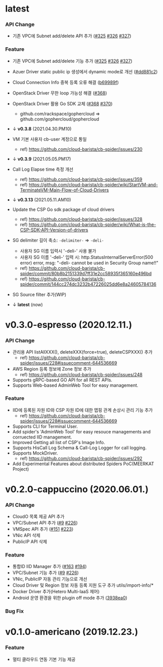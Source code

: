 # latest
### API Change
- 기존 VPC에 Subnet add/delete API 추가 ([#325](https://github.com/cloud-barista/cb-spider/pull/325) [#326](https://github.com/cloud-barista/cb-spider/pull/326) [#327](https://github.com/cloud-barista/cb-spider/pull/327))

### Feature
- 기존 VPC에 Subnet add/delete 기능 추가 ([#325](https://github.com/cloud-barista/cb-spider/pull/325) [#326](https://github.com/cloud-barista/cb-spider/pull/326) [#327](https://github.com/cloud-barista/cb-spider/pull/327))
- Azuer Driver static public ip 생성에서 dynamic mode로 개선 ([#dd881c2](https://github.com/cloud-barista/cb-spider/commit/dd881c2642286b98c5c1eb9ac6ce63de08378c8e))
- Cloud Connection Info 중복 등록 오류 해결 ([b69989f](https://github.com/cloud-barista/cb-spider/commit/b69989f05a73a9d42acafae238b8f2e4c21a67f2))
- OpenStack Driver 무한 loop 가능성 해결 ([#368](https://github.com/cloud-barista/cb-spider/pull/368))
- OpenStack Driver 활용 Go SDK 교체 ([#368](https://github.com/cloud-barista/cb-spider/pull/368) [#370](https://github.com/cloud-barista/cb-spider/pull/370))
  - github.com/rackspace/gophercloud => github.com/gophercloud/gophercloud
- ↓ **v0.3.8** (2021.04.30.PM10)

- VM 기본 사용자 cb-user 계정으로 통일
  - ref) https://github.com/cloud-barista/cb-spider/issues/230
- ↓ **v0.3.9** (2021.05.05.PM17)

- Call Log Elapse time 측정 개선
  - ref) https://github.com/cloud-barista/cb-spider/issues/359
  - ref) https://github.com/cloud-barista/cb-spider/wiki/StartVM-and-TerminateVM-Main-Flow-of-Cloud-Drivers
- ↓ **v0.3.13** (2021.05.11.AM10)

- Update the CSP Go sdk package of cloud drivers
  - ref) https://github.com/cloud-barista/cb-spider/issues/328
  - ref) https://github.com/cloud-barista/cb-spider/wiki/What-is-the-CSP-SDK-API-Version-of-drivers
- SG delimiter 길이 축소: `-delimiter-` => `-deli-`
  - 사용자 SG 이름 입력시 '-deli-' 사용 불가
  - 사용자 SG 이름 '-deli-' 입력 시: http.StatusInternalServerError(500 error) error, msg: "-deli- cannot be used in Security Group name!!"
  - ref) https://github.com/cloud-barista/cb-spider/commit/80b8b2151339d7ff31e2cc58935f365160e496bd
  - ref) https://github.com/cloud-barista/cb-spider/commit/144cc274dc3232b47226025dd6e8a24605784136
- SG Source filter 추가(WIP)

- ↓ **latest** (now)

# v0.3.0-espresso (2020.12.11.)
### API Change
- 관리용 API listAllXXX(), deleteXXX(force=true), deleteCSPXXX() 추가
  - ref) https://github.com/cloud-barista/cb-spider/issues/228#issuecomment-644536669
- AWS Region 등록 정보에 Zone 정보 추가
  - ref) https://github.com/cloud-barista/cb-spider/issues/248
- Supports gRPC-based GO API for all REST APIs.
- Supports Web-based AdminWeb Tool for easy management.

### Feature
- IID에 등록된 자원 ID와 CSP 자원 ID에 대한 맵핑 관계 손상시 관리 기능 추가
  - ref) https://github.com/cloud-barista/cb-spider/issues/228#issuecomment-644536669
- Supports CLI for Terminal User.
- Add spider's 'AdminWeb Tool' for easy resouce managements and corruected IID management.
- Improved Getting all list of CSP's Image Info.
- Supports HisCall Log Schema & Call-Log Logger for call logging.
- Supports MockDriver.
  - ref) https://github.com/cloud-barista/cb-spider/issues/292
- Add Experimental Features about distributed Spiders PoC(MEERKAT Project)

# v0.2.0-cappuccino (2020.06.01.)
### API Change
- CloudO 목록 제공 API 추가
- VPC/Subnet API 추가 ([#9](https://github.com/cloud-barista/cb-spider/pull/9) [#226](https://github.com/cloud-barista/cb-spider/pull/226))
- VMSpec API 추가 ([#151](https://github.com/cloud-barista/cb-spider/pull/151) [#223](https://github.com/cloud-barista/cb-spider/pull/223))
- VNic API 삭제
- PublicIP API 삭제

### Feature
- 통합ID IID Manager 추가 ([#163](https://github.com/cloud-barista/cb-spider/pull/163) [#194](https://github.com/cloud-barista/cb-spider/pull/194))  
- VPC/Subnet 기능 추가  ([#9](https://github.com/cloud-barista/cb-spider/pull/9) [#226](https://github.com/cloud-barista/cb-spider/pull/226)) 
- VNic, PublicIP 자동 관리 기능으로 개선
- Cloud Driver 및 Region 정보 자동 등록 지원 도구 추가 utils/import-info/*
- Docker Driver 추가(Hetero Multi-IaaS 제어)
- Android 운영 환경을 위한 plugin off mode 추가 ([3938ea0](https://github.com/cloud-barista/cb-spider/commit/3938ea0c70e69664a62eb3cee6611cfbf26ea4ea))  

### Bug Fix

# v0.1.0-americano (2019.12.23.)

### Feature
- 멀티 클라우드 연동 기본 기능 제공

